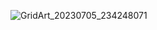 ![GridArt_20230705_234248071](https://github.com/abhinavbenagi/BLINDSTICK/assets/104770444/02988f39-72ba-4f59-abbc-cb03c7a52b25)
